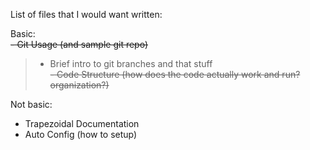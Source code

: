 List of files that I would want written:   

Basic:   
~~- Git Usage (and sample git repo)~~    
> - Brief intro to git branches and that stuff     
~~- Code Structure (how does the code actually work and run? organization?)~~    


Not basic:
- Trapezoidal Documentation     
- Auto Config (how to setup)